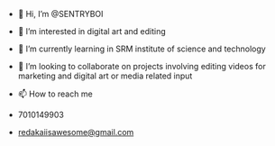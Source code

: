 - 👋 Hi, I’m @SENTRYBOI
- 👀 I’m interested in digital art and editing
- 🌱 I’m currently learning in SRM institute of science and technology 
- 💞️ I’m looking to collaborate on projects involving editing videos for marketing and digital art or media related input
- 📫 How to reach me

- 7010149903
- redakaiisawesome@gmail.com

<!---
SENTRYBOI/SENTRYBOI is a ✨ special ✨ repository because its `README.md` (this file) appears on your GitHub profile.
You can click the Preview link to take a look at your changes.
--->
